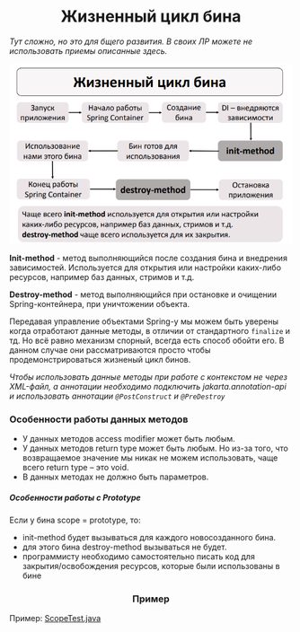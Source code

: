 <h1 align="center">
    Жизненный цикл бина
</h1>

*Тут сложно, но это для бщего развития. В своих ЛР можете не использовать приемы описанные здесь.*

![lifeCycle.png](images/lifeCycle.png)

**Init-method** - метод выполняющийся после создания бина и внедрения зависимостей. Используется для открытия или
настройки каких-либо ресурсов, например баз данных, стримов и т.д.

**Destroy-method** - метод выполняющийся при остановке и очищении Spring-контейнера, при уничтожении объекта.

Передавая управление объектами Spring-у мы можем быть уверены когда отработают данные методы, в отличии от
стандартного ```finalize``` и тд. Но всё равно механизм спорный, всегда есть способ обойти его. В данном случае они
рассматриваются просто чтобы продемонстрироваться жизненый цикл бинов.

*Чтобы использовать данные методы при работе с контекстом не через XML-файл, а аннотации необходимо подключить
jakarta.annotation-api и использовать аннотации ```@PostConstruct``` и ```@PreDestroy```*

<h3>
    Особенности работы данных методов
</h3>

- У данных методов access modifier может быть любым.
- У данных методов return type может быть любым. Но из-за того, что возвращаемое значение мы никак не можем
  использовать, чаще всего return type – это void.
- В данных методах не должно быть параметров.

<h5>
  Особенности работы с Prototype
</h5>

Если у бина scope = prototype, то:

- init-method будет вызываться для каждого новосозданного бина.
- для этого бина destroy-method вызываться не будет.
- программисту необходимо самостоятельно писать код для закрытия/освобождения ресурсов, которые были использованы в бине

<h3 align="center">
  Пример
</h3>

Пример: [ScopeTest.java](ScopeTest.java)